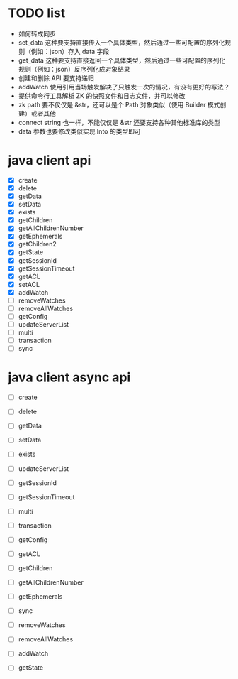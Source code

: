 # TODO list
- 如何转成同步
- set_data 这种要支持直接传入一个具体类型，然后通过一些可配置的序列化规则（例如：json）存入 data 字段
- get_data 这种要支持直接返回一个具体类型，然后通过一些可配置的序列化规则（例如：json）反序列化成对象结果
- 创建和删除 API 要支持递归
- addWatch 使用引用当场触发解决了只触发一次的情况，有没有更好的写法？
- 提供命令行工具解析 ZK 的快照文件和日志文件，并可以修改
- zk path 要不仅仅是 &str，还可以是个 Path 对象类似（使用 Builder 模式创建）或者其他
- connect string 也一样，不能仅仅是 &str 还要支持各种其他标准库的类型
- data 参数也要修改类似实现 Into 的类型即可 

# java client api
- [x] create
- [x] delete
- [x] getData
- [x] setData
- [x] exists
- [x] getChildren
- [x] getAllChildrenNumber
- [x] getEphemerals
- [x] getChildren2
- [x] getState
- [x] getSessionId
- [x] getSessionTimeout
- [x] getACL
- [x] setACL
- [x] addWatch
- [ ] removeWatches
- [ ] removeAllWatches
- [ ] getConfig
- [ ] updateServerList
- [ ] multi
- [ ] transaction
- [ ] sync

# java client async api
- [ ] create
- [ ] delete
- [ ] getData
- [ ] setData
- [ ] exists
- [ ] updateServerList
- [ ] getSessionId
- [ ] getSessionTimeout
- [ ] multi
- [ ] transaction
- [ ] getConfig
- [ ] getACL
- [ ] getChildren
- [ ] getAllChildrenNumber
- [ ] getEphemerals
- [ ] sync
- [ ] removeWatches
- [ ] removeAllWatches
- [ ] addWatch
- [ ] getState

